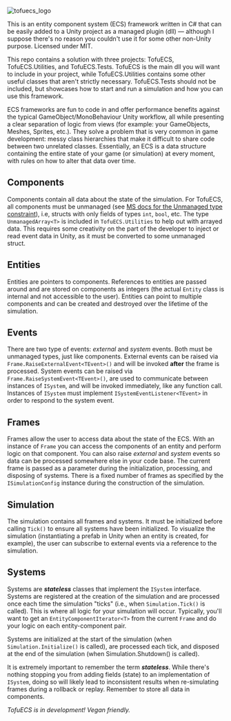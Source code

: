 ![tofuecs_logo](https://user-images.githubusercontent.com/8916588/139094266-3e2db942-4842-4f0d-b1da-8e694ee3578c.png)

This is an entity component system (ECS) framework written in C# that can be easily added to a Unity project as a managed plugin (dll) — although I suppose there's no reason you couldn't use it for some other non-Unity purpose. Licensed under MIT.

This repo contains a solution with three projects: TofuECS, TofuECS.Utilities, and TofuECS.Tests. TofuECS is the main dll you will want to include in your project, while TofuECS.Utilities contains some other useful classes that aren't strictly necessary. TofuECS.Tests should not be included, but showcases how to start and run a simulation and how you can use this framework.

ECS frameworks are fun to code in and offer performance benefits against the typical GameObject/MonoBehaviour Unity workflow, all while presenting a clear separation of logic from views (for example: your GameObjects, Meshes, Sprites, etc.). They solve a problem that is very common in game development: messy class hierarchies that make it difficult to share code between two unrelated classes. Essentially, an ECS is a data structure containing the entire state of your game (or simulation) at every moment, with rules on how to alter that data over time.

## Components
Components contain all data about the state of the simulation. For TofuECS, all components must be unmanaged (see [MS docs for the Unmanaged type constraint](https://docs.microsoft.com/en-us/dotnet/csharp/language-reference/proposals/csharp-7.3/blittable)), i.e, structs with only fields of types `int`, `bool`, etc. The type `UnmanagedArray<T>` is included in `TofuECS.Utilities` to help out with arrayed data. This requires some creativity on the part of the developer to inject or read event data in Unity, as it must be converted to some unmanaged struct.

## Entities
Entities are pointers to components. References to entities are passed around and are stored on components as integers (the actual `Entity` class is internal and not accessible to the user). Entities can point to multiple components and can be created and destroyed over the lifetime of the simulation.

## Events
There are two type of events: *external* and *system* events. Both must be unmanaged types, just like components. External events can be raised via `Frame.RaiseExternalEvent<TEvent>()` and will be invoked **after** the frame is processed. System events can be raised via `Frame.RaiseSystemEvent<TEvent>()`, are used to communicate between instances of `ISystem`, and will be invoked immediately, like any function call. Instances of `ISystem` must implement `ISystemEventListener<TEvent>` in order to respond to the system event.

## Frames
Frames allow the user to access data about the state of the ECS. With an instance of `Frame` you can access the components of an entity and perform logic on that component. You can also raise *external* and *system* events so data can be processed somewhere else in your code base. The current frame is passed as a parameter during the initialization, processing, and disposing of systems. There is a fixed number of frames as specified by the `ISimulationConfig` instance during the construction of the simulation.

## Simulation
The simulation contains all frames and systems. It must be initialized before calling `Tick()` to ensure all systems have been initialized. To visualize the simulation (instantiating a prefab in Unity when an entity is created, for example), the user can subscribe to external events via a reference to the simulation.

## Systems
Systems are ***stateless*** classes that implement the `ISystem` interface. Systems are registered at the creation of the simulation and are processed once each time the simulation "ticks" (i.e., when `Simulation.Tick()` is called). This is where all logic for your simulation will occur. Typically, you'll want to get an `EntityComponentIterator<T>` from the current `Frame` and do your logic on each entity-component pair.

Systems are initialized at the start of the simulation (when `Simulation.Initialize()` is called), are processed each tick, and disposed at the end of the simulation (when Simulation.Shutdown() is called).

It is extremely important to remember the term ***stateless***. While there's nothing stopping you from adding fields (state) to an implementation of `ISystem`, doing so will likely lead to inconsistent results when re-simulating frames during a rollback or replay. Remember to store all data in components.



*TofuECS is in development! Vegan friendly.*
